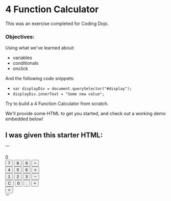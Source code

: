 # 4 Function Calculator
This was an exercise completed for Coding Dojo.
### Objectives:
Using what we've learned about:

* variables
* conditionals
* onclick

And the following code snippets:

* `var displayDiv = document.querySelector("#display");`
* `displayDiv.innerText = "Some new value";`

Try to build a 4 Function Calculator from scratch.

We'll provide some HTML to get you started, and check out a working demo embedded below!

## I was given this starter HTML:
'''
<div id="calculator">
  <div id="display">0</div>
  <div class="row">
    <button onclick="press(7);">7</button>
    <button onclick="press(8);">8</button>
    <button onclick="press(9);">9</button>
    <button class="operator" onclick="setOP('/');">÷</button>
  </div>
  <div class="row">
    <button onclick="press(4);">4</button>
    <button onclick="press(5);">5</button>
    <button onclick="press(6);">6</button>
    <button class="operator" onclick="setOP('*');">×</button>
  </div>
  <div class="row">
    <button onclick="press(1);">1</button>
    <button onclick="press(2);">2</button>
    <button onclick="press(3);">3</button>
    <button class="operator" onclick="setOP('-');">−</button>
  </div>
  <div class="row">
    <button onclick="clr();">C</button>
    <button onclick="press(0);">0</button>
    <button onclick="press('.');">.</button>
    <button class="operator" onclick="setOP('+');">+</button>
  </div>
  <div class="row">
    <button id="equals" onclick="calculate()">=</div>
  </div>
<div>
'''